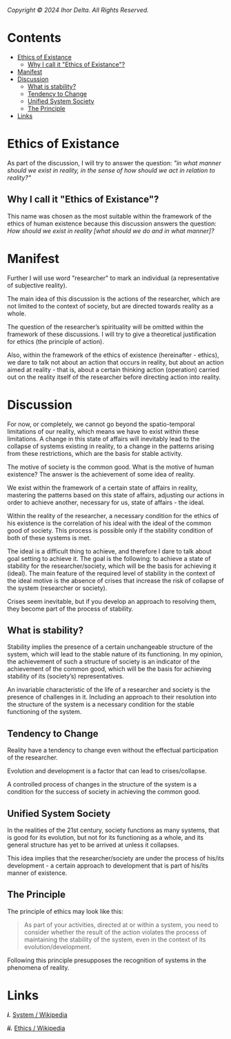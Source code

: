 _Copyright © 2024 Ihor Delta. All Rights Reserved._

# Contents

- [Ethics of Existance](#ethics-of-existance)
  - [Why I call it "Ethics of Existance"?](#why-i-call-it-ethics-of-existance)
- [Manifest](#manifest)
- [Discussion](#discussion)
  - [What is stability?](#what-is-stability)
  - [Tendency to Change](#tendency-to-change)
  - [Unified System Society](#unified-system-society)
  - [The Principle](#the-principle)
- [Links](#links)

# Ethics of Existance

As part of the discussion, I will try to answer the question: _"in what manner should we exist in reality, in the sense of how should we act in relation to reality?"_

## Why I call it "Ethics of Existance"?

This name was chosen as the most suitable within the framework of the ethics of human existence because this discussion answers the question: _How should we exist in reality [what should we do and in what manner]?_

# Manifest

Further I will use word "researcher" to mark an individual (a representative of subjective reality).

The main idea of this discussion is the actions of the researcher, which are not limited to the context of society, but are directed towards reality as a whole.

The question of the researcher’s spirituality will be omitted within the framework of these discussions.  I will try to give a theoretical justification for ethics (the principle of action).

Also, within the framework of the ethics of existence (hereinafter - ethics), we dare to talk not about an action that occurs in reality, but about an action aimed at reality - that is, about a certain thinking action (operation) carried out on the reality itself of the researcher before directing  action into reality.

# Discussion

For now, or completely, we cannot go beyond the spatio-temporal limitations of our reality, which means we have to exist within these limitations.  A change in this state of affairs will inevitably lead to the collapse of systems existing in reality, to a change in the patterns arising from these restrictions, which are the basis for stable activity.  

The motive of society is the common good.  What is the motive of human existence? The answer is the achievement of some idea of reality.  

We exist within the framework of a certain state of affairs in reality, mastering the patterns based on this state of affairs, adjusting our actions in order to achieve another, necessary for us, state of affairs - the ideal.

Within the reality of the researcher, a necessary condition for the ethics of his existence is the correlation of his ideal with the ideal of the common good of society. This process is possible only if the stability condition of both of these systems is met.

The ideal is a difficult thing to achieve, and therefore I dare to talk about goal setting to achieve it. The goal is the following: to achieve a state of stability for the researcher/society, which will be the basis for achieving it (ideal). The main feature of the required level of stability in the context of the ideal motive is the absence of crises that increase the risk of collapse of the system (researcher or society). 

Crises seem inevitable, but if you develop an approach to resolving them, they become part of the process of stability.

## What is stability?

Stability implies the presence of a certain unchangeable structure of the system, which will lead to the stable nature of its functioning. In my opinion, the achievement of such a structure of society is an indicator of the achievement of the common good, which will be the basis for achieving stability of its (society’s) representatives.

An invariable characteristic of the life of a researcher and society is the presence of challenges in it. Including an approach to their resolution into the structure of the system is a necessary condition for the stable functioning of the system.

## Tendency to Change

Reality have a tendency to change even without the effectual participation of the researcher.

Evolution and development is a factor that can lead to crises/collapse. 

A controlled process of changes in the structure of the system is a condition for the success of society in achieving the common good.

## Unified System Society

In the realities of the 21st century, society functions as many systems, that is good for its evolution, but not for its functioning as a whole, and its general structure has yet to be arrived at unless it collapses.

This idea implies that the researcher/society are under the process of his/its development - a certain approach to development that is part of his/its manner of existence.

## The Principle

The principle of ethics may look like this:

> As part of your activities, directed at or within a system, you need to consider whether the result of the action violates the process of maintaining the stability of the system, even in the context of its evolution/development.

Following this principle presupposes the recognition of systems in the phenomena of reality.

# Links

_**i.**_ [System / Wikipedia](https://en.m.wikipedia.org/wiki/System)

_**ii.**_ [Ethics / Wikipedia](https://en.m.wikipedia.org/wiki/Ethics)
